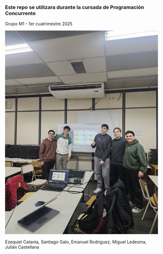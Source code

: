 ### Este repo se utilizara durante la cursada de Programación Concurrente

Grupo M1 - 1er cuatrimestre 2025

![Jueguen queens](https://github.com/UNLAM-PROG-C/2025-PROGC-Q1-M1/blob/develop/Foto_grupal.jpeg?raw=true)

Ezequiel Catania, Santiago Galo, Emanuel Rodriguez, Miguel Ledesma, Julián Castellana 

